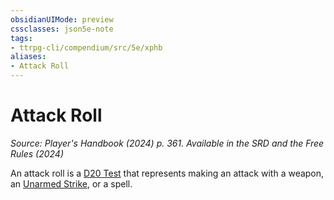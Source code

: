 ```yaml
---
obsidianUIMode: preview
cssclasses: json5e-note
tags:
- ttrpg-cli/compendium/src/5e/xphb
aliases:
- Attack Roll
---
```

# Attack Roll
*Source: Player's Handbook (2024) p. 361. Available in the <span title='Systems Reference Document (5.2)'>SRD</span> and the Free Rules (2024)* 

An attack roll is a [D20 Test](Інструменти%20ДМ/CLI/rules/variant-rules/d20-test-xphb.md) that represents making an attack with a weapon, an [Unarmed Strike](Інструменти%20ДМ/CLI/rules/variant-rules/unarmed-strike-xphb.md), or a spell.